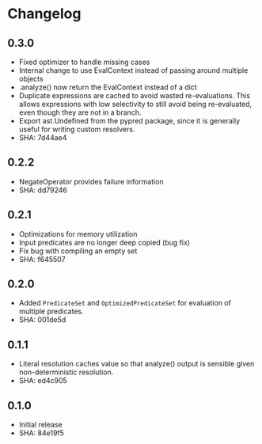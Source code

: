 # Changelog

## 0.3.0

* Fixed optimizer to handle missing cases
* Internal change to use EvalContext instead of passing around multiple objects
* .analyze() now return the EvalContext instead of a dict
* Duplicate expressions are cached to avoid wasted re-evaluations. This allows
  expressions with low selectivity to still avoid being re-evaluated, even though
  they are not in a branch.
* Export ast.Undefined from the pypred package, since it is generally useful
  for writing custom resolvers.
* SHA: 7d44ae4


## 0.2.2

* NegateOperator provides failure information
* SHA: dd79246

## 0.2.1

* Optimizations for memory utilization
* Input predicates are no longer deep copied (bug fix)
* Fix bug with compiling an empty set
* SHA: f645507

## 0.2.0

* Added `PredicateSet` and `OptimizedPredicateSet` for evaluation
of multiple predicates.
* SHA: 001de5d

## 0.1.1

* Literal resolution caches value so that analyze() output is
  sensible given non-deterministic resolution.
* SHA: ed4c905

## 0.1.0

* Initial release
* SHA: 84e19f5

